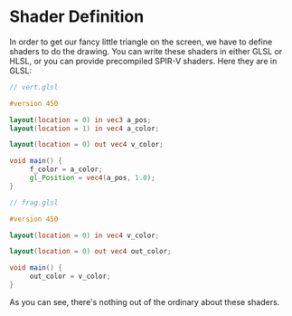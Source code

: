 # Shader Definition

In order to get our fancy little triangle on the screen,
we have to define shaders to do the drawing.
You can write these shaders in either GLSL or HLSL,
or you can provide precompiled SPIR-V shaders.
Here they are in GLSL:

```glsl
// vert.glsl

#version 450

layout(location = 0) in vec3 a_pos;
layout(location = 1) in vec4 a_color;

layout(location = 0) out vec4 v_color;

void main() {
     f_color = a_color;
     gl_Position = vec4(a_pos, 1.0);
}
```

```glsl
// frag.glsl

#version 450

layout(location = 0) in vec4 v_color;

layout(location = 0) out vec4 out_color;

void main() {
     out_color = v_color;
}
```

As you can see, there's nothing out of the ordinary about these shaders.
